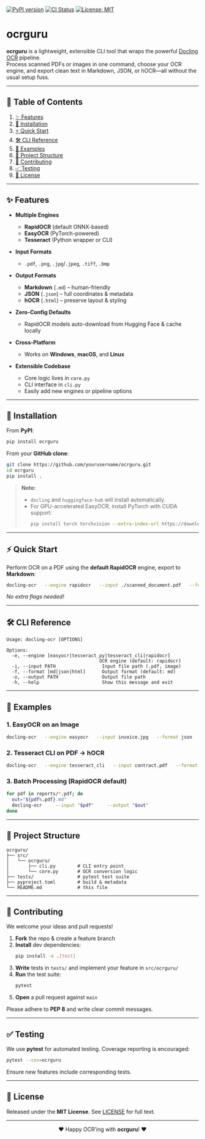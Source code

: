 <!--
  ____   ____ ____  _      _     
 / __ \ / __ \___ \| |    | |    
| |  | | |  | |__) | |    | |    
| |  | | |  | |__ <| |    | |    
| |__| | |__| |__) | |____| |____
 \____/ \____/____/|______|______|

 A simple, extensible CLI wrapper around Docling OCR
-->

[![PyPI version](https://badge.fury.io/py/ocrguru.svg)](https://badge.fury.io/py/ocrguru)
[![CI Status](https://github.com/yourusername/ocrguru/actions/workflows/ci.yml/badge.svg)](https://github.com/yourusername/ocrguru/actions)
[![License: MIT](https://img.shields.io/badge/License-MIT-blue.svg)](LICENSE)

# ocrguru

**ocrguru** is a lightweight, extensible CLI tool that wraps the powerful [Docling OCR](https://docling-project.github.io/) pipeline.  
Process scanned PDFs or images in one command, choose your OCR engine, and export clean text in Markdown, JSON, or hOCR—all without the usual setup fuss.

---

## 📖 Table of Contents

1. [✨ Features](#-features)  
2. [🚀 Installation](#-installation)  
3. [⚡ Quick Start](#-quick-start)  
4. [🛠️ CLI Reference](#-cli-reference)  
5. [🎯 Examples](#-examples)  
6. [📂 Project Structure](#-project-structure)  
7. [🤝 Contributing](#-contributing)  
8. [✅ Testing](#-testing)  
9. [📜 License](#-license)  

---

## ✨ Features

- **Multiple Engines**  
  - **RapidOCR** (default ONNX-based)  
  - **EasyOCR** (PyTorch-powered)  
  - **Tesseract** (Python wrapper or CLI)  

- **Input Formats**  
  - `.pdf`, `.png`, `.jpg`/`.jpeg`, `.tiff`, `.bmp`  

- **Output Formats**  
  - **Markdown** (`.md`) – human-friendly  
  - **JSON** (`.json`) – full coordinates & metadata  
  - **hOCR** (`.html`) – preserve layout & styling  

- **Zero-Config Defaults**  
  - RapidOCR models auto-download from Hugging Face & cache locally  

- **Cross-Platform**  
  - Works on **Windows**, **macOS**, and **Linux**  

- **Extensible Codebase**  
  - Core logic lives in `core.py`  
  - CLI interface in `cli.py`  
  - Easily add new engines or pipeline options  

---

## 🚀 Installation

From **PyPI**:

```bash
pip install ocrguru
```

From your **GitHub clone**:

```bash
git clone https://github.com/yourusername/ocrguru.git
cd ocrguru
pip install .
```

> **Note:**  
> - `docling` and `huggingface-hub` will install automatically.  
> - For GPU-accelerated EasyOCR, install PyTorch with CUDA support:  
>   ```bash
>   pip install torch torchvision --extra-index-url https://download.pytorch.org/whl/cu118
>   ```

---

## ⚡ Quick Start

Perform OCR on a PDF using the **default RapidOCR** engine, export to **Markdown**:

```bash
docling-ocr   --engine rapidocr   --input ./scanned_document.pdf   --format md   --output ./scanned_document.md
```

_No extra flags needed!_

---

## 🛠️ CLI Reference

```plain
Usage: docling-ocr [OPTIONS]

Options:
  -e, --engine [easyocr|tesseract_py|tesseract_cli|rapidocr]
                                  OCR engine (default: rapidocr)
  -i, --input PATH                 Input file path (.pdf, image)
  -f, --format [md|json|html]      Output format (default: md)
  -o, --output PATH                Output file path
  -h, --help                       Show this message and exit
```

---

## 🎯 Examples

### 1. EasyOCR on an Image

```bash
docling-ocr   --engine easyocr   --input invoice.jpg   --format json   --output invoice.json
```

### 2. Tesseract CLI on PDF → hOCR

```bash
docling-ocr   --engine tesseract_cli   --input contract.pdf   --format html   --output contract.hocr.html
```

### 3. Batch Processing (RapidOCR default)

```bash
for pdf in reports/*.pdf; do
  out="${pdf%.pdf}.md"
  docling-ocr     --input "$pdf"     --output "$out"
done
```

---

## 📂 Project Structure

```text
ocrguru/
├── src/
│   └── ocrguru/
│       ├── cli.py        # CLI entry point
│       └── core.py       # OCR conversion logic
├── tests/                # pytest test suite
├── pyproject.toml        # build & metadata
└── README.md             # this file
```

---

## 🤝 Contributing

We welcome your ideas and pull requests!  

1. **Fork** the repo & create a feature branch  
2. **Install** dev dependencies:  
   ```bash
   pip install -e .[test]
   ```  
3. **Write** tests in `tests/` and implement your feature in `src/ocrguru/`  
4. **Run** the test suite:  
   ```bash
   pytest
   ```  
5. **Open** a pull request against `main`  

Please adhere to **PEP 8** and write clear commit messages.

---

## ✅ Testing

We use **pytest** for automated testing. Coverage reporting is encouraged:

```bash
pytest --cov=ocrguru
```

Ensure new features include corresponding tests.

---

## 📜 License

Released under the **MIT License**. See [LICENSE](LICENSE) for full text.

---

<p align="center">
  ❤️ Happy OCR’ing with <strong>ocrguru</strong>! ❤️
</p>
